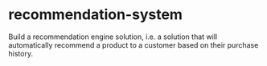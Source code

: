 # recommendation-system
Build a recommendation engine solution, i.e. a solution that will automatically recommend a product to a customer based on their purchase history.

